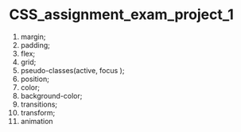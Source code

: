 # CSS_assignment_exam_project_1
1. margin;
2. padding;
3. flex;
4. grid;
5. pseudo-classes(active, focus );
6. position;
7. color;
8. background-color;
8. transitions;
9. transform;
10. animation

